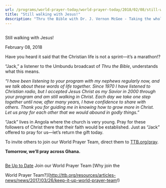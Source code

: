 ```yaml
---
url: /programs/world-prayer-today/world-prayer-today/2018/02/08/still-walking-with-jesus!
title: "Still walking with Jesus!"
description: "Thru the Bible with Dr. J. Vernon McGee - Taking the whole Word to the whole world"
---
```







## 
 Still walking with Jesus!


February 08, 2018




Have you heard it said that the Christian life is not a sprint—it’s a marathon!? 


“Jack,” a listener to the Umbundu broadcast of *Thru the Bible*, understands what this means. 


*“I have been listening to your program with my nephews regularly now, and we talk about these words of life together. Since 1970 I have listened to Christian radio, but I accepted Jesus Christ as my Savior in 2000 through your program and am still walking in Christ. Each day we take one step together until now, after many years, I have confidence to share with others. Thank you for guiding me in knowing how to grow more in Christ. Let us pray for each other that we would abound in godly things.”* 


“Jack” lives in Angola where the church is very young. Pray for these followers of Christ there that their faith would be established. Just as “Jack” offered to pray for us—let’s return the gift today. 


To invite others to join our World Prayer Team, direct them to [TTB.org/pray](http://www.TTB.org/pray). 


**Tomorrow, we’ll pray across Ghana.** 







## 




[Be Up to Date](http://feeds.feedburner.com/WorldPrayerToday "World Prayer Today RSS Feed")
Join our World Prayer Team
[Why join the  

World Prayer Team?](http://ttb.org/resources/articles-news/news/2017/03/26/keep-it-up-world-prayer-team!)




